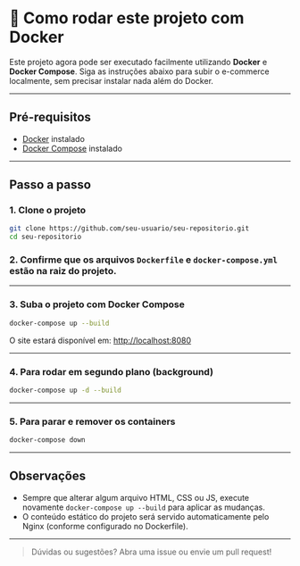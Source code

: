# 🚀 Como rodar este projeto com Docker

Este projeto agora pode ser executado facilmente utilizando **Docker** e **Docker Compose**. Siga as instruções abaixo para subir o e-commerce localmente, sem precisar instalar nada além do Docker.

---

## Pré-requisitos

- [Docker](https://docs.docker.com/get-docker/) instalado
- [Docker Compose](https://docs.docker.com/compose/install/) instalado

---

## Passo a passo

### 1. Clone o projeto

```bash
git clone https://github.com/seu-usuario/seu-repositorio.git
cd seu-repositorio
```

### 2. Confirme que os arquivos `Dockerfile` e `docker-compose.yml` estão na raiz do projeto.

---

### 3. Suba o projeto com Docker Compose

```bash
docker-compose up --build
```

O site estará disponível em: [http://localhost:8080](http://localhost:8080)

---

### 4. Para rodar em segundo plano (background)

```bash
docker-compose up -d --build
```

---

### 5. Para parar e remover os containers

```bash
docker-compose down
```

---

## Observações

- Sempre que alterar algum arquivo HTML, CSS ou JS, execute novamente `docker-compose up --build` para aplicar as mudanças.
- O conteúdo estático do projeto será servido automaticamente pelo Nginx (conforme configurado no Dockerfile).

---

> Dúvidas ou sugestões? Abra uma issue ou envie um pull request!
